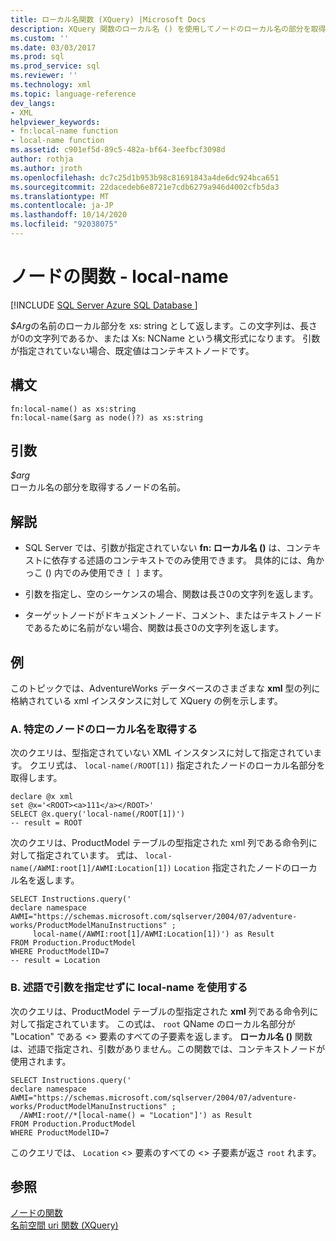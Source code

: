 ```yaml
---
title: ローカル名関数 (XQuery) |Microsoft Docs
description: XQuery 関数のローカル名 () を使用してノードのローカル名の部分を取得する方法について説明します。
ms.custom: ''
ms.date: 03/03/2017
ms.prod: sql
ms.prod_service: sql
ms.reviewer: ''
ms.technology: xml
ms.topic: language-reference
dev_langs:
- XML
helpviewer_keywords:
- fn:local-name function
- local-name function
ms.assetid: c901ef5d-89c5-482a-bf64-3eefbcf3098d
author: rothja
ms.author: jroth
ms.openlocfilehash: dc7c25d1b953b98c81691843a4de6dc924bca651
ms.sourcegitcommit: 22dacedeb6e8721e7cdb6279a946d4002cfb5da3
ms.translationtype: MT
ms.contentlocale: ja-JP
ms.lasthandoff: 10/14/2020
ms.locfileid: "92038075"
---
```

# <a name="functions-on-nodes---local-name"></a>ノードの関数 - local-name
[!INCLUDE [SQL Server Azure SQL Database ](../includes/applies-to-version/sqlserver.md)]

  *$Arg*の名前のローカル部分を xs: string として返します。この文字列は、長さが0の文字列であるか、または Xs: NCName という構文形式になります。 引数が指定されていない場合、既定値はコンテキストノードです。  
  
## <a name="syntax"></a>構文  
  
```  
fn:local-name() as xs:string  
fn:local-name($arg as node()?) as xs:string  
```  
  
## <a name="arguments"></a>引数  
 *$arg*  
 ローカル名の部分を取得するノードの名前。  
  
## <a name="remarks"></a>解説  
  
-   SQL Server では、引数が指定されていない **fn: ローカル名 ()** は、コンテキストに依存する述語のコンテキストでのみ使用できます。 具体的には、角かっこ () 内でのみ使用でき `[ ]` ます。  
  
-   引数を指定し、空のシーケンスの場合、関数は長さ0の文字列を返します。  
  
-   ターゲットノードがドキュメントノード、コメント、またはテキストノードであるために名前がない場合、関数は長さ0の文字列を返します。  
  
## <a name="examples"></a>例  
 このトピックでは、AdventureWorks データベースのさまざまな **xml** 型の列に格納されている xml インスタンスに対して XQuery の例を示します。  
  
### <a name="a-retrieve-local-name-of-a-specific-node"></a>A. 特定のノードのローカル名を取得する  
 次のクエリは、型指定されていない XML インスタンスに対して指定されています。 クエリ式は、 `local-name(/ROOT[1])` 指定されたノードのローカル名部分を取得します。  
  
```  
declare @x xml  
set @x='<ROOT><a>111</a></ROOT>'  
SELECT @x.query('local-name(/ROOT[1])')  
-- result = ROOT  
```  
  
 次のクエリは、ProductModel テーブルの型指定された xml 列である命令列に対して指定されています。 式は、 `local-name(/AWMI:root[1]/AWMI:Location[1])` `Location` 指定されたノードのローカル名を返します。  
  
```  
SELECT Instructions.query('  
declare namespace AWMI="https://schemas.microsoft.com/sqlserver/2004/07/adventure-works/ProductModelManuInstructions" ;  
     local-name(/AWMI:root[1]/AWMI:Location[1])') as Result  
FROM Production.ProductModel  
WHERE ProductModelID=7  
-- result = Location  
```  
  
### <a name="b-using-local-name-without-argument-in-a-predicate"></a>B. 述語で引数を指定せずに local-name を使用する  
 次のクエリは、ProductModel テーブルの型指定された **xml** 列である命令列に対して指定されています。 この式は、 `root` QName のローカル名部分が "Location" である <> 要素のすべての子要素を返します。 **ローカル名 ()** 関数は、述語で指定され、引数がありません。この関数では、コンテキストノードが使用されます。  
  
```  
SELECT Instructions.query('  
declare namespace AWMI="https://schemas.microsoft.com/sqlserver/2004/07/adventure-works/ProductModelManuInstructions" ;  
  /AWMI:root//*[local-name() = "Location"]') as Result  
FROM Production.ProductModel  
WHERE ProductModelID=7  
```  
  
 このクエリでは、 `Location` <> 要素のすべての <> 子要素が返さ `root` れます。  
  
## <a name="see-also"></a>参照  
 [ノードの関数](./xquery-functions-against-the-xml-data-type.md)   
 [名前空間 uri 関数 &#40;XQuery&#41;](../xquery/functions-on-nodes-namespace-uri.md)  
  
